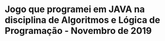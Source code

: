 # Jogo que programei em JAVA na disciplina de Algoritmos e Lógica de Programação - Novembro de 2019
